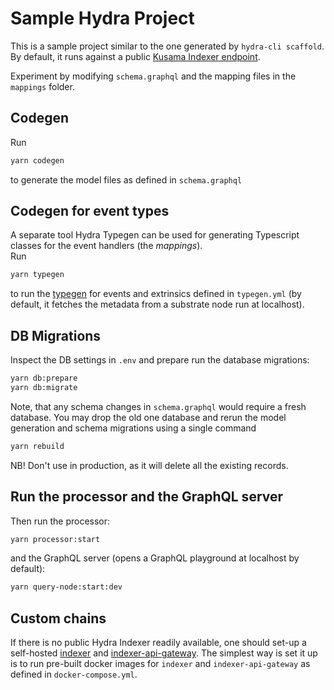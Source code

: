 # Sample Hydra Project

This is a sample project similar to the one generated by `hydra-cli scaffold`. By default, it runs against a
public [Kusama Indexer endpoint](https://indexer-kusama.joystream.app).

Experiment by modifying `schema.graphql` and the mapping files in the `mappings` folder.

## Codegen

Run

```bash
yarn codegen
```

to generate the model files as defined in `schema.graphql`

## Codegen for event types

A separate tool Hydra Typegen can be used for generating Typescript classes for the event handlers (the _mappings_).  
Run

```bash
yarn typegen
```
to run the [typegen](./../hydra-typegen/README.md) for events and extrinsics defined in `typegen.yml` (by default, it fetches the metadata from a substrate node run at localhost). 


## DB Migrations

Inspect the DB settings in `.env` and prepare run the database migrations:

```bash
yarn db:prepare
yarn db:migrate
```

Note, that any schema changes in `schema.graphql` would require a fresh database. You may drop the old one database and rerun the model generation and schema migrations using a single command

```bash
yarn rebuild
```

NB! Don't use in production, as it will delete all the existing records.

## Run the processor and the GraphQL server

Then run the processor:

```bash
yarn processor:start
```

and the GraphQL server (opens a GraphQL playground at localhost by default):

```bash
yarn query-node:start:dev
```

## Custom chains

If there is no public Hydra Indexer readily available, one should set-up a self-hosted [indexer](../hydra-indexer/README.md) and [indexer-api-gateway](../hydra-indexer-gateway/README.md). The simplest way is set it up is to run pre-built docker images for `indexer` and `indexer-api-gateway` as defined in `docker-compose.yml`.